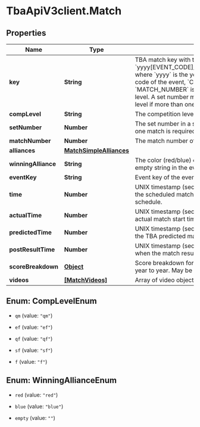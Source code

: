 # TbaApiV3client.Match

## Properties

Name | Type | Description | Notes
------------ | ------------- | ------------- | -------------
**key** | **String** | TBA match key with the format &#x60;yyyy[EVENT_CODE]_[COMP_LEVEL]m[MATCH_NUMBER]&#x60;, where &#x60;yyyy&#x60; is the year, and &#x60;EVENT_CODE&#x60; is the event code of the event, &#x60;COMP_LEVEL&#x60; is (qm, ef, qf, sf, f), and &#x60;MATCH_NUMBER&#x60; is the match number in the competition level. A set number may be appended to the competition level if more than one match in required per set. | 
**compLevel** | **String** | The competition level the match was played at. | 
**setNumber** | **Number** | The set number in a series of matches where more than one match is required in the match series. | 
**matchNumber** | **Number** | The match number of the match in the competition level. | 
**alliances** | [**MatchSimpleAlliances**](MatchSimpleAlliances.md) |  | [optional] 
**winningAlliance** | **String** | The color (red/blue) of the winning alliance. Will contain an empty string in the event of no winner, or a tie. | [optional] 
**eventKey** | **String** | Event key of the event the match was played at. | 
**time** | **Number** | UNIX timestamp (seconds since 1-Jan-1970 00:00:00) of the scheduled match time, as taken from the published schedule. | [optional] 
**actualTime** | **Number** | UNIX timestamp (seconds since 1-Jan-1970 00:00:00) of actual match start time. | [optional] 
**predictedTime** | **Number** | UNIX timestamp (seconds since 1-Jan-1970 00:00:00) of the TBA predicted match start time. | [optional] 
**postResultTime** | **Number** | UNIX timestamp (seconds since 1-Jan-1970 00:00:00) when the match result was posted. | [optional] 
**scoreBreakdown** | [**Object**](.md) | Score breakdown for auto, teleop, etc. points. Varies from year to year. May be null. | [optional] 
**videos** | [**[MatchVideos]**](MatchVideos.md) | Array of video objects associated with this match. | [optional] 



## Enum: CompLevelEnum


* `qm` (value: `"qm"`)

* `ef` (value: `"ef"`)

* `qf` (value: `"qf"`)

* `sf` (value: `"sf"`)

* `f` (value: `"f"`)





## Enum: WinningAllianceEnum


* `red` (value: `"red"`)

* `blue` (value: `"blue"`)

* `empty` (value: `""`)




